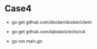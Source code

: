 # Case4
- go get github.com/docker/docker/client
- go get github.com/labstack/echo/v4

- go run main.go
